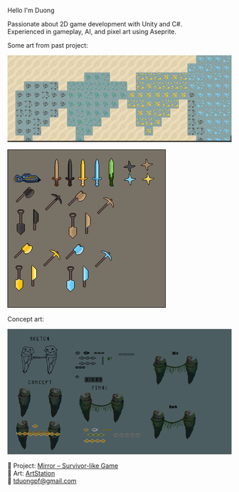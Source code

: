 Hello I'm Duong

Passionate about 2D game development with Unity and C#.  
Experienced in gameplay, AI, and pixel art using Aseprite.

Some art from past project:

![Terraria](terraria5.png)

![Terraria](weapon.png)

Concept art:

![boss](boss_idea.gif)


🔹 Project: [Mirror – Survivor-like Game](https://github.com/verylowpower/Mirror)  
🔹 Art: [ArtStation](https://www.artstation.com/yeloathsome9)  
📧 tduongpf@gmail.com

